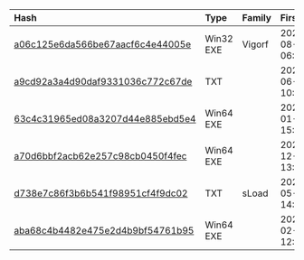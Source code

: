 |Hash|Type|Family|First_Seen|Name|
|:--|:--|:--|:--|:--|
|[a06c125e6da566be67aacf6c4e44005e](https://www.virustotal.com/gui/file/a06c125e6da566be67aacf6c4e44005e)|Win32 EXE|Vigorf|2021-08-30 06:34:56|C:\Users\JITech\Desktop\new malware samples extracted\cdel.exe|
|[a9cd92a3a4d90daf9331036c772c67de](https://www.virustotal.com/gui/file/a9cd92a3a4d90daf9331036c772c67de)|TXT||2021-06-25 10:56:35|Map.aspx|
|[63c4c31965ed08a3207d44e885ebd5e4](https://www.virustotal.com/gui/file/63c4c31965ed08a3207d44e885ebd5e4)|Win64 EXE||2021-01-03 15:16:14|calc.exe|
|[a70d6bbf2acb62e257c98cb0450f4fec](https://www.virustotal.com/gui/file/a70d6bbf2acb62e257c98cb0450f4fec)|Win64 EXE||2020-12-27 13:27:36|agent4.exe|
|[d738e7c86f3b6b541f98951cf4f9dc02](https://www.virustotal.com/gui/file/d738e7c86f3b6b541f98951cf4f9dc02)|TXT|sLoad|2022-05-31 14:30:29|content.23327.7530.21151.12230.7944|
|[aba68c4b4482e475e2d4b9bf54761b95](https://www.virustotal.com/gui/file/aba68c4b4482e475e2d4b9bf54761b95)|Win64 EXE||2022-02-02 12:04:11|broker.exe|
